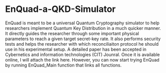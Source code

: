 # EnQuad-a-QKD-Simulator
EnQuad is meant to be a universal Quantum Cryptography simulator to help researchers implement Quantum Key Distribution in a much quicker manner.
It directly guides the researcher through some important physical parameters to reach a given target secret-key rate. 
It also performs security tests and helps the researcher with which reconciliaiton protocol he should use in his experimental setup.
A detailed paper has been accepted in Cybernetics and information technologies (CIT) Jounral. Once it is available online, I will attach the link here. 
However, you can now start trying EnQuad by running EnQuad_Main function that links all functions.
